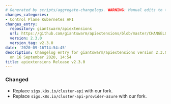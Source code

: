 ```yaml
---
# Generated by scripts/aggregate-changelogs. WARNING: Manual edits to this files will be overwritten.
changes_categories:
- Control Plane Kubernetes API
changes_entry:
  repository: giantswarm/apiextensions
  url: https://github.com/giantswarm/apiextensions/blob/master/CHANGELOG.md#230---2020-09-16
  version: 2.3.0
  version_tag: v2.3.0
date: '2020-09-16T14:54:45'
description: Changelog entry for giantswarm/apiextensions version 2.3.0, published
  on 16 September 2020, 14:54
title: apiextensions Release v2.3.0
---
```


### Changed
- Replace `sigs.k8s.io/cluster-api` with our fork.
- Replace `sigs.k8s.io/cluster-api-provider-azure` with our fork.

